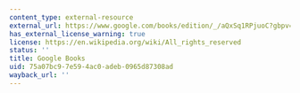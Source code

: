 ```yaml
---
content_type: external-resource
external_url: https://www.google.com/books/edition/_/aQxSq1RPjuoC?gbpv=1
has_external_license_warning: true
license: https://en.wikipedia.org/wiki/All_rights_reserved
status: ''
title: Google Books
uid: 75a07bc9-7e59-4ac0-adeb-0965d87308ad
wayback_url: ''
---
```

